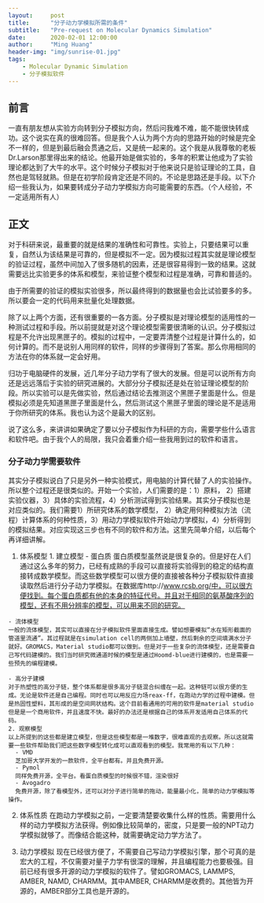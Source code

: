 ```yaml
---
layout:     post
title:      "分子动力学模拟所需的条件"
subtitle:   "Pre-request on Molecular Dynamics Simulation"
date:       2020-02-01 12:00:00
author:     "Ming Huang"
header-img: "img/sunrise-01.jpg"
tags:
    - Molecular Dynamic Simulation
    - 分子模拟软件
---
```


## 前言

  一直有朋友想从实验方向转到分子模拟方向，然后问我难不难，能不能很快转成功。这个说实在真的很难回答。但是我个人认为两个方向的思路开始的时候是完全不一样的，但是到最后融会贯通之后，又是统一起来的。这个我是从我尊敬的老板Dr.Larson那里得出来的结论。他最开始是做实验的，多年的积累让他成为了实验理论都达到了大牛的水平。这个时候分子模拟对于他来说只是验证理论的工具，自然也是驾轻就熟。但是在初学阶段肯定还是不同的。不论是思路还是手段。以下介绍一些我认为，如果要转成分子动力学模拟方向可能需要的东西。（个人经验，不一定适用所有人）

## 正文
  对于科研来说，最重要的就是结果的准确性和可靠性。实验上，只要结果可以重复，自然认为该结果是可靠的，但是模拟不一定。因为模拟过程其实就是理论模型的验证过程，虽然中间加入了很多随机的因素，还是很容易得到一致的结果。这就需要远比实验更多的体系和模型，来验证整个模型和过程是准确，可靠和普适的。

  由于所需要的验证的模拟实验很多，所以最终得到的数据量也会比试验要多的多。所以要会一定的代码用来批量化处理数据。

  除了以上两个方面，还有很重要的一各方面。分子模拟是对理论模型的适用性的一种测试过程和手段。所以前提就是对这个理论模型需要很清晰的认识。分子模拟过程是不允许出现黑匣子的。模拟的过程中，一定要弄清整个过程是计算什么的，如何计算的。而不是说别人用同样的软件，同样的步骤得到了答案。那么你用相同的方法在你的体系就一定会好用。

  归功于电脑硬件的发展，近几年分子动力学有了很大的发展。但是可以说所有方向还是远远落后于实验的研究进展的。大部分分子模拟还是处在验证理论模型的阶段。所以实验可以是先做实验，然后通过结论去推测这个黑匣子里面是什么。但是模拟必须是先知道黑匣子里面是什么，然后测试这个黑匣子里面的理论是不是适用于你所研究的体系。我也认为这个是最大的区别。

  说了这么多，来讲讲如果确定了要以分子模拟作为科研的方向，需要学些什么语言和软件吧。由于我个人的局限，我只会着重介绍一些我用到过的软件和语言。
  
### 分子动力学需要软件
  其实分子模拟说白了只是另外一种实验模式，用电脑的计算代替了人的实验操作。所以整个过程还是很类似的。开始一个实验，人们需要的是：1）原料， 2）搭建实验仪器，3）具体的实验流程，4）分析测试得到实验结果。其实分子模拟也是对应类似的。我们需要1）所研究体系的数学模型， 2）确定用何种模拟方法（流程）计算体系的何种性质，3）用动力学模拟软件开始动力学模拟，4）分析得到的模拟结果。对应实现这三步也有不同的软件和方法。这里先简单介绍，以后每个再详细讲解。

  1. 体系模型
    1. 建立模型
    - 蛋白质
    蛋白质模型虽然说是很复杂的。但是好在人们通过这么多年的努力，已经有成熟的手段可以直接将实验得到的稳定的结构直接转成数学模型。而这些数学模型可以很方便的直接被各种分子模拟软件直接读取然后进行分子动力学模拟。在数据库http://www.rcsb.org/中，可以很方便找到。每个蛋白质都有他的本身的特征代号。并且对于相同的氨基酸序列的模型，还有不用分辨率的模型，可以用来不同的研究。

    - 流体模型
    一般的流体模型，其实可以直接在分子模拟软件里面直接生成。譬如想要模拟“水在矩形截面的管道里流通”。其过程就是在simulation cell的两侧加上墙壁，然后剩余的空间填满水分子就好。GROMACS，Material studio都可以做到。但是对于一些复杂的流体模型，还是需要自己写代码建模的。我们当时研究微通道时候的模型是通过Hoomd-blue进行建模的，也是需要一些预先的编程建模。

    - 高分子建模
    对于热塑性的高分子链，整个体系都是很多高分子链混合纠缠在一起。这种链可以很方便的生成。无论是软件还是自己编程。同时也可以用反应力场reax-ff，在跑动力学的过程中建模。但是热固性塑料，其形成的是空间网状结构。这个目前看通用的可用的软件是material studio但是是一个商用软件，并且速度不快。最好的办法还是根据自己的体系开发适用自己体系的代码。
    2. 观察模型
    以上所提到的这些都是建立模型，但是这些模型都是一堆数字，很难直观的去观察。所以这就需要一些软件帮助我们把这些数字模型转化成可以直观看到的模型。我常用的有以下几种：
      - VMD
      芝加哥大学开发的一款软件，全平台都有。并且免费开源。
      - Pymol
      同样免费开源，全平台。看蛋白质模型的时候很不错，渲染很好
      - Avogadro
      免费开源，除了看模型外，还可以对分子进行简单的拖动，能量最小化，简单的动力学模拟等操作。
      
  2. 体系性质
  在跑动力学模拟之前，一定要清楚要收集什么样的性质。需要用什么样的动力学模拟方法获得。例如像比较简单的，密度，只是要一般的NPT动力学模拟就够了。而像结合能这种，就需要确定动力学方法了。

  3. 动力学模拟
  现在已经很方便了，不需要自己写动力学模拟引擎，那个可真的是宏大的工程，不仅需要对量子力学有很深的理解，并且编程能力也要极强。目前已经有很多开源的动力学模拟的软件了。譬如GROMACS, LAMMPS, AMBER, NAMD, CHARMM。其中AMBER, CHARMM是收费的。其他皆为开源的，AMBER部分工具也是开源的。

